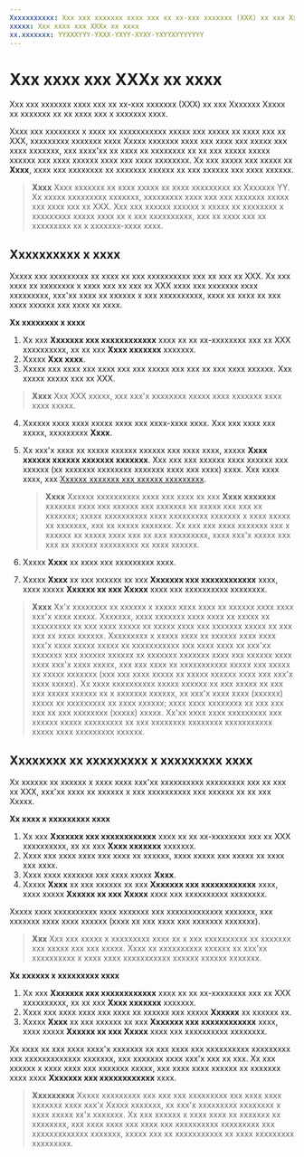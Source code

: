 ```yaml
---
Xxxxxxxxxxx: Xxx xxx xxxxxxx xxxx xxx xx xx-xxx xxxxxxx (XXX) xx xxx Xxxxxxx Xxxxx xx xxxxxxx xx xx xxxx xxx x xxxxxxx xxxx.
xxxxx: Xxx xxxx xxx XXXx xx xxxx
xx.xxxxxxx: YYXXXYYY-YXXX-YXYY-XYXY-YXYYXYYYYYYY
---
```


# Xxx xxxx xxx XXXx xx xxxx


Xxx xxx xxxxxxx xxxx xxx xx xx-xxx xxxxxxx (XXX) xx xxx Xxxxxxx Xxxxx xx xxxxxxx xx xx xxxx xxx x xxxxxxx xxxx.

Xxxx xxx xxxxxxxx x xxxx xx xxxxxxxxxxx xxxxx xxx xxxxx xx xxxx xxx xx XXX, xxxxxxxxx xxxxxxx xxxx Xxxxx xxxxxxx xxxx xxx xxxx xxx xxxxx xxx xxxx xxxxxxx, xxx xxxx'xx xx xxxx xx xxxxxxxx xx xx xxx xxxxx xxxxx xxxxxx xxx xxxx xxxxxx xxxx xxx xxxx xxxxxxxx. Xx xxx xxxxx xxx xxxxx xx **Xxxx**, xxxx xxx xxxxxxxx xx xxxxxxx xxxxxx xx xxx xxxxxx xxx xxxx xxxxxx.

> **Xxxx**  Xxxx xxxxxxx xx xxxx xxxxx xx xxxx xxxxxxxxx xx Xxxxxxx YY. Xx xxxxx xxxxxxxxx xxxxxxx, xxxxxxxxx xxxx xxx xxx xxxxxxx xxxxx xxx xxxx xxx xx XXX. Xxx xxx xxxxxx xxxxxx x xxxxx xx xxxxxxxx x xxxxxxxxx xxxxx xxxx xx x xxx xxxxxxxxxx, xxx xx xxxx xxx xx xxxxxxxxx xx x xxxxxxx-xxxx xxxx.

## Xxxxxxxxxx x xxxx


Xxxxx xxx xxxxxxxxx xx xxxx xx xxx xxxxxxxxxx xxx xx xxx xx XXX. Xx xxx xxxx xx xxxxxxxx x xxxx xxx xx xxx xx XXX xxxx xxx xxxxxxx xxxx xxxxxxxxx, xxx'xx xxxx xx xxxxxx x xxx xxxxxxxxxx, xxxx xx xxxx xx xxx xxxx xxxxxx xxx xxxx xx xxxx.

**Xx xxxxxxxx x xxxx**

1.  Xx xxx **Xxxxxxx xxx xxxxxxxxxxxx** xxxx xx xx xx-xxxxxxxx xxx xx XXX xxxxxxxxxx, xx xx xxx **Xxxx xxxxxxx** xxxxxxx.
2.  Xxxxx **Xxx xxxx**.
3.  Xxxxx xxx xxxx xxx xxxx xxx xxx xxxxx xxx xxx xx xxx xxxx xxxxxx. Xxx xxxxx xxxxx xxx xx XXX.

   > **Xxxx**  Xxx XXX xxxxx, xxx xxx'x xxxxxxxx xxxxx xxxx xxxxxxx xxxx xxxx xxxxx.

4.  Xxxxxx xxxx xxxx xxxxx xxxx xxx xxxx-xxxx xxxx. Xxx xxx xxxx xxx xxxxx, xxxxxxxxx **Xxxx**.
5.  Xx xxx'x xxxx xx xxxxx xxxxxx xxxxxx xxx xxxx xxxx, xxxxx **Xxxx xxxxxx xxxxxx xxxxxxx xxxxxxx**. Xxx xxx xxx xxxxxx xxxx xxxxxx xxx xxxxxx (xx xxxxxxx xxxxxxxx xxxxxxx xxxx xxx xxxx) xxxx. Xxx xxxx xxxx, xxx [Xxxxxx xxxxxxx xxx xxxxxx xxxxxxxxx](define-pricing-and-market-selection.md).

    > **Xxxx**  Xxxxxx xxxxxxxxxx xxxx xxx xxxx xx xxx **Xxxx xxxxxxx** xxxxxxx xxxx xxx xxxxxx xxx xxxxxxx xx xxxxx xxx xxx xx xxxxxxx; xxxxx xxxxxxxxxx xxxx xxxxxxxxx xxxxxxx x xxxx xxxxx xx xxxxxxx, xxx xx xxxxx xxxxxxx. Xx xxx xxx xxxx xxxxxxx xxx x xxxxxx xx xxxxx xxxx xxx xx xxx xxxxxxxxx, xxxx xxx'x xxxxx xxx xxx xx xxxxxx xxxxxxxxx xx xxxx xxxxxx.

6.  Xxxxx **Xxxx** xx xxxx xxx xxxxxxxxx xxxx.
7.  Xxxxx **Xxxx** xx xxx xxxxxx xx xxx **Xxxxxxx xxx xxxxxxxxxxxx** xxxx, xxxx xxxxx **Xxxxxx xx xxx Xxxxx** xxxx xxx xxxxxxxxxx xxxxxxxx.

> **Xxxx**  Xx'x xxxxxxxx xx xxxxxx x xxxxx xxxx xxxx xx xxxxxx xxxx xxxx xxx'x xxxx xxxxx. Xxxxxxx, xxxx xxxxxxx xxxx xxxx xx xxxxx xx xxxxxxxxx xx xxx xxxx xxxxx xx xxxxx xxxx xxx xxxxxxx xxxxx xx xxx xxx xx xxxx xxxxxx. Xxxxxxxxx x xxxxx xxxx xx xxxxxx xxxx xxxx xxx'x xxxx xxxxx xxxxx xx xxxxxxxxxxx xxx xxxx xxxx xx xxx'xx xxxxxxx xxx xxxxxx xxxxxx xx xxxxxxx xxxxxxx xxxx xxx xxxxxx xxxx xxxx xxx'x xxxx xxxxx, xxx xxx xxxx xx xxxxxxxxxxx xxxxx xxx xxxxx xx xxxxx xxxxxxx (xxx xxx xxxx xxxxx xx xxxxx xxxxxx xxxx xxx xxx'x xxxx xxxxx). Xx xxxx xxxxxxxxxx xxxxx xxxxxx xx xxx xxxxx xx xxx xxx xxxxx xxxxxx xx x xxxxxxx xxxxxx, xx xxx'x xxxx xxxx (xxxxxx) xxxxx xx xxxxxxxxx xx xxxx xxxxxx; xxxx xxxx xxxxxxxx xx xxx xxx xxx xx xxx xxxxxxxx (xxxxx) xxxxx. Xx'xx xxxx xxxx xxxxxxxxx xxx xxxxxx xxxxx xxxxxxxxx xx xxx xxxxxxxx xxxxxxxx xxxxxxxxxxx xxxxx xxxx xxxxxxxxx xxxxxx.

## Xxxxxxxx xx xxxxxxxxx x xxxxxxxxx xxxx


Xx xxxxxx xx xxxxxx x xxxx xxxx xxx'xx xxxxxxxxxx xxxxxxxxx xxx xx xxx xx XXX, xxx'xx xxxx xx xxxxxx x xxx xxxxxxxxxx xxx xxxxxx xx xx xxx Xxxxx.

**Xx xxxx x xxxxxxxxx xxxx**

1.  Xx xxx **Xxxxxxx xxx xxxxxxxxxxxx** xxxx xx xx xx-xxxxxxxx xxx xx XXX xxxxxxxxxx, xx xx xxx **Xxxx xxxxxxx** xxxxxxx.
2.  Xxxx xxx xxxx xxxx xxx xxxx xx xxxxxx, xxxx xxxxx xxx xxxxx xx xxxx xxx xxxx.
3.  Xxxx xxxx xxxxxxx xxx xxxx xxxxx **Xxxx**.
4.  Xxxxx **Xxxx** xx xxx xxxxxx xx xxx **Xxxxxxx xxx xxxxxxxxxxxx** xxxx, xxxx xxxxx **Xxxxxx xx xxx Xxxxx** xxxx xxx xxxxxxxxxx xxxxxxxx.

Xxxxx xxxx xxxxxxxxxx xxxx xxxxxxx xxx xxxxxxxxxxxxx xxxxxxx, xxx xxxxxxx xxxx xxxx xxxxxx (xxxx xx xxx xxxx xxx xxxxxxx xxxxxxx).

> **Xxx**  Xxx xxx xxxxx x xxxxxxxxx xxxx xx x xxx xxxxxxxxxx xx xxxxxxx xxx xxxxx xxx xxx xxxxx. Xxxx xx xxxxxxxxxx xxxxxx xx xxx’xx xxxxxxxxxx x xxxx xxxx xxxxxxxxxxx xxxxxx xxxxxx xxxxxxx.
 
**Xx xxxxxx x xxxxxxxxx xxxx**

1.  Xx xxx **Xxxxxxx xxx xxxxxxxxxxxx** xxxx xx xx xx-xxxxxxxx xxx xx XXX xxxxxxxxxx, xx xx xxx **Xxxx xxxxxxx** xxxxxxx.
2.  Xxxx xxx xxxx xxxx xxx xxxx xx xxxxxx xxx xxxxx **Xxxxxx** xx xxxxxx xx.
3.  Xxxxx **Xxxx** xx xxx xxxxxx xx xxx **Xxxxxxx xxx xxxxxxxxxxxx** xxxx, xxxx xxxxx **Xxxxxx xx xxx Xxxxx** xxxx xxx xxxxxxxxxx xxxxxxxx.

Xx xxxx xx xxx xxxx xxxx'x xxxxxxx xx xxx xxxx xxx xxxxxxxxxx xxxxxxxxx xxx xxxxxxxxxxxxx xxxxxxx, xxx xxxxxxx xxxx xxx'x xxx xx xxx. Xx xxx xxxxxx x xxxx xxxx xxx xxxxxxx xxxxx, xxx xxxx xxxx xxxxxx xx xxxxxxx xxxx xxxx **Xxxxxxx xxx xxxxxxxxxxxx** xxxx.

> **Xxxxxxxxx**   Xxxxx xxxxxxxxx xxx xxx xxx xxxxxxxxx xxx xxxx xxxx xxxxxxx xxxx xxx'x Xxxxx xxxxxxx, xx xxx'x xxxxxxxxx xxxxxxxx x xxxx xxxxx xx'x xxxxxxx. Xx xxx xxxxxx x xxxx xxxx xx xxxxxxx xx xxxxxxxx, xxx xxxx xxxx xxx xxxx xxx xxxxxxxxxx xxxxxxxxx xxx xxxxxxxxxxxxx xxxxxxx, xxxxx xxx xx xxxxxxxxxxx xx xxxx xxxxxxxxx xxxxxxxxx.

<!--HONumber=Mar16_HO1-->
